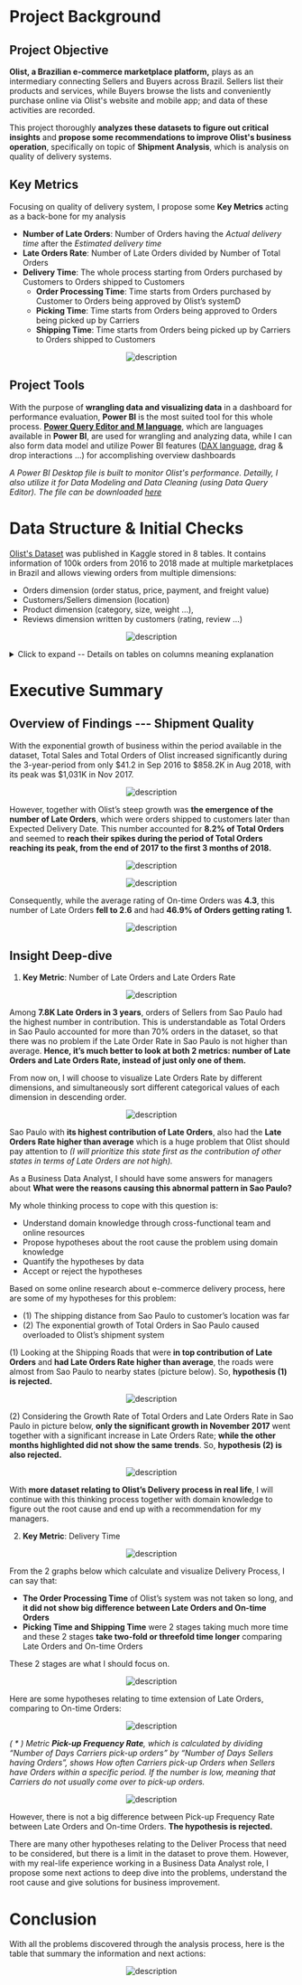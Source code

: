 # Project Background
## Project Objective
**Olist, a Brazilian e-commerce marketplace platform,** plays as an intermediary connecting Sellers and Buyers across Brazil. Sellers list their products and services, while Buyers browse the lists and conveniently purchase online via Olist's website and mobile app; and data of these activities are recorded.

This project thoroughly **analyzes these datasets to figure out critical insights** and **propose some recommendations to improve Olist's business operation**, specifically on topic of **Shipment Analysis**, which is analysis on quality of delivery systems.

## Key Metrics 
Focusing on quality of delivery system, I propose some **Key Metrics** acting as a back-bone for my analysis
- **Number of Late Orders**: Number of Orders having the *Actual delivery time* after the *Estimated delivery time*
- **Late Orders Rate**: Number of Late Orders divided by Number of Total Orders
- **Delivery Time**: The whole process starting from Orders purchased by Customers to Orders shipped to Customers
	- **Order Processing Time**: Time starts from Orders purchased by Customer to Orders being approved by Olist’s systemD
	- **Picking Time**: Time starts from Orders being approved to Orders being picked up by Carriers
	- **Shipping Time**: Time starts from Orders being picked up by Carriers to Orders shipped to Customers
<p align="center">
  <img src="https://github.com/phungg164/Olist_Brazilian_Ecommerce_Dataset/blob/main/images/Delivery%20Process" alt="description">
</p>

## Project Tools
With the purpose of **wrangling data and visualizing data** in a dashboard for performance evaluation, **Power BI** is the most suited tool for this whole process. [**Power Query Editor and M language**](https://en.wikipedia.org/wiki/Power_Query), which are languages available in **Power BI**, are used for wrangling and analyzing data, while I can also form data model and utilize Power BI features ([DAX language](https://en.wikipedia.org/wiki/Data_Analysis_Expressions), drag & drop interactions …) for accomplishing overview dashboards

*A Power BI Desktop file is built to monitor Olist's performance. Detailly, I also utilize it for Data Modeling and Data Cleaning (using Data Query Editor).
The file can be downloaded [here](https://drive.google.com/file/d/1u1BTDwYSm05WXSu7CleDgqP8AiVX4PlO/view?usp=share_link)*

# Data Structure & Initial Checks
[Olist's Dataset](https://www.kaggle.com/datasets/olistbr/brazilian-ecommerce) was published in Kaggle stored in 8 tables. It contains information of 100k orders from 2016 to 2018 made at multiple marketplaces in Brazil and allows viewing orders from multiple dimensions:
- Orders dimension (order status, price, payment, and freight value) 
- Customers/Sellers dimension (location) 
- Product dimension (category, size, weight …), 
- Reviews dimension written by customers (rating, review …)
<p align="center">
  <img src="https://github.com/phungg164/Olist_Brazilian_Ecommerce_Dataset/blob/main/images/Olist%20Dataset%20-%20ERD" alt="description">
</p>

<details>
  <summary>Click to expand -- Details on tables on columns meaning explanation</summary>
<p align="center">
  <img src="https://github.com/phungg164/Olist_Brazilian_Ecommerce_Dataset/blob/main/images/Olist%20Dataset%20-%20Columns%20explanation" alt="description">
</p>
</details>

# Executive Summary
## Overview of Findings --- Shipment Quality
With the exponential growth of business within the period available in the dataset, Total Sales and Total Orders of Olist increased significantly during the 3-year-period from only $41.2 in Sep 2016 to $858.2K in Aug 2018, with its peak was $1,031K in Nov 2017.
<p align="center">
  <img src="https://github.com/phungg164/Olist_Brazilian_Ecommerce_Dataset/blob/main/images/Overview%20(1)" alt="description">
</p>

However, together with Olist’s steep growth was **the emergence of the number of Late Orders**, which were orders shipped to customers later than Expected Delivery Date. This number accounted for **8.2% of Total Orders** and seemed to **reach their spikes during the period of Total Orders reaching its peak, from the end of 2017 to the first 3 months of 2018.**
<p align="center">
  <img src="https://github.com/phungg164/Olist_Brazilian_Ecommerce_Dataset/blob/main/images/Overview%20(2)" alt="description">
<p align="center">
  <img src="https://github.com/phungg164/Olist_Brazilian_Ecommerce_Dataset/blob/main/images/Overview%20(3)" alt="description">
</p>

Consequently, while the average rating of On-time Orders was **4.3**, this number of Late Orders **fell to 2.6** and had **46.9% of Orders getting rating 1.**

<p align="center">
  <img src="https://github.com/phungg164/Olist_Brazilian_Ecommerce_Dataset/blob/main/images/Overview%20(4)" alt="description">
</p>

## Insight Deep-dive
1. **Key Metric**: Number of Late Orders and Late Orders Rate
<p align="center">
  <img src="https://github.com/phungg164/Olist_Brazilian_Ecommerce_Dataset/blob/main/images/Analysis%20-%20KeyMetric1%20(1)" alt="description">
</p>

Among **7.8K Late Orders in 3 years**, orders of Sellers from Sao Paulo had the highest number in contribution. This is understandable as Total Orders in Sao Paulo accounted for more than 70% orders in the dataset, so that there was no problem if the Late Order Rate in Sao Paulo is not higher than average. **Hence, it’s much better to look at both 2 metrics: number of Late Orders and Late Orders Rate, instead of just only one of them.**

From now on, I will choose to visualize Late Orders Rate by different dimensions, and simultaneously sort different categorical values of each dimension in descending order.

<p align="center">
<img src="https://github.com/phungg164/Olist_Brazilian_Ecommerce_Dataset/blob/main/images/Analysis%20-%20KeyMetric1%20(2)" alt="description">
</p>

Sao Paulo with **its highest contribution of Late Orders**, also had the **Late Orders Rate higher than average** which is a huge problem that Olist should pay attention to *(I will prioritize this state first as the contribution of other states in terms of Late Orders are not high).*

As a Business Data Analyst, I should have some answers for managers about **What were the reasons causing this abnormal pattern in Sao Paulo?**

My whole thinking process to cope with this question is:
- Understand domain knowledge through cross-functional team and online resources
- Propose hypotheses about the root cause the problem using domain knowledge
- Quantify the hypotheses by data
- Accept or reject the hypotheses

Based on some online research about e-commerce delivery process, here are some of my hypotheses for this problem:
-   (1) The shipping distance from Sao Paulo to customer’s location was far
-   (2) The exponential growth of Total Orders in Sao Paulo caused overloaded to Olist’s shipment system

(1) Looking at the Shipping Roads that were **in top contribution of Late Orders** and **had Late Orders Rate higher than average**, the roads were almost from Sao Paulo to nearby states (picture below). So, **hypothesis (1) is rejected.**

<p align="center">
<img src="https://github.com/phungg164/Olist_Brazilian_Ecommerce_Dataset/blob/main/images/Analysis%20-%20KeyMetric1%20(3)" alt="description">
</p>

(2) Considering the Growth Rate of Total Orders and Late Orders Rate in Sao Paulo in picture below, **only the significant growth in November 2017** went together with a significant increase in Late Orders Rate; **while the other months highlighted did not show the same trends**. So, **hypothesis (2) is also rejected.**

<p align="center">
<img src="https://github.com/phungg164/Olist_Brazilian_Ecommerce_Dataset/blob/main/images/Analysis%20-%20KeyMetric1%20(4)" alt="description">
</p>

With **more dataset relating to Olist’s Delivery process in real life**, I will continue with this thinking process together with domain knowledge to figure out the root cause and end up with a recommendation for my managers.

2. **Key Metric**: Delivery Time
<p align="center">
  <img src="https://github.com/phungg164/Olist_Brazilian_Ecommerce_Dataset/blob/main/images/Delivery%20Process" alt="description">
</p>

From the 2 graphs below which calculate and visualize Delivery Process, I can say that:
- **The Order Processing Time** of Olist’s system was not taken so long, and **it did not show big difference between Late Orders and On-time Orders**
- **Picking Time and Shipping Time** were 2 stages taking much more time and these 2 stages **take two-fold or threefold time longer** comparing Late Orders and On-time Orders

These 2 stages are what I should focus on.

<p align="center">
  <img src="https://github.com/phungg164/Olist_Brazilian_Ecommerce_Dataset/blob/main/images/Analysis%20-%20KeyMetric2%20(1)" alt="description">
</p>

Here are some hypotheses relating to time extension of Late Orders, comparing to On-time Orders:
<p align="center">
  <img src="https://github.com/phungg164/Olist_Brazilian_Ecommerce_Dataset/blob/main/images/Analysis%20-%20KeyMetric2%20(2)" alt="description">
</p>

*( * ) Metric **Pick-up Frequency Rate**, which is calculated by dividing “Number of Days Carriers pick-up orders” by “Number of Days Sellers having Orders”, shows How often Carriers pick-up Orders when Sellers have Orders within a specific period. If the number is low, meaning that Carriers do not usually come over to pick-up orders.*

<p align="center">
  <img src="https://github.com/phungg164/Olist_Brazilian_Ecommerce_Dataset/blob/main/images/Analysis%20-%20KeyMetric2%20(3)" alt="description">
</p>

However, there is not a big difference between Pick-up Frequency Rate between Late Orders and On-time Orders. **The hypothesis is rejected.**

There are many other hypotheses relating to the Deliver Process that need to be considered, but there is a limit in the dataset to prove them. However, with my real-life experience working in a Business Data Analyst role, I propose some next actions to deep dive into the problems, understand the root cause and give solutions for business improvement.

# Conclusion
With all the problems discovered through the analysis process, here is the table that summary the information and next actions:
<p align="center">
  <img src="https://github.com/phungg164/Olist_Brazilian_Ecommerce_Dataset/blob/main/images/Conclusion" alt="description">
</p>

